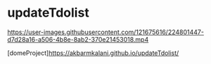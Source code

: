 # updateTdolist


https://user-images.githubusercontent.com/121675616/224801447-d7d28a16-a506-4b8e-8ab2-370e21453018.mp4



[domeProject]https://akbarmkalani.github.io/updateTdolist/
